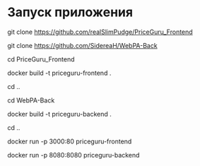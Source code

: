 # Запуск приложения
git clone https://github.com/realSlimPudge/PriceGuru_Frontend

git clone https://github.com/SidereaH/WebPA-Back

cd PriceGuru_Frontend

docker build -t priceguru-frontend .

cd ..

cd WebPA-Back

docker build -t priceguru-backend .

cd ..

docker run -p 3000:80 priceguru-frontend

docker run -p 8080:8080 priceguru-backend
